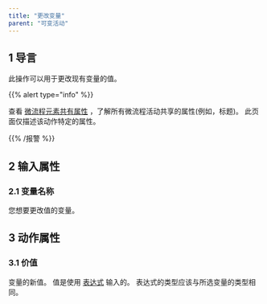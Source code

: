 ```yaml
---
title: "更改变量"
parent: "可变活动"
---
```


## 1 导言

此操作可以用于更改现有变量的值。

{{% alert type="info" %}}

查看 [微流程元素共有属性](microflow-element-common-properties) ，了解所有微流程活动共享的属性(例如，标题)。 此页面仅描述该动作特定的属性。

{{% /报警 %}}

## 2 输入属性

### 2.1 变量名称

您想要更改值的变量。

## 3 动作属性

### 3.1 价值

变量的新值。 值是使用 [表达式](expressions) 输入的。 表达式的类型应该与所选变量的类型相同。
